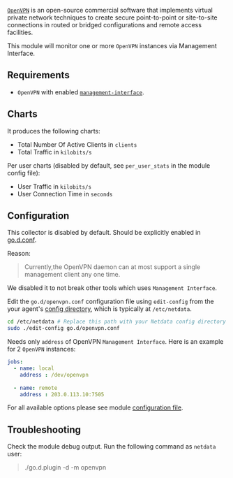 

[`OpenVPN`](https://openvpn.net/) is an open-source commercial software that implements virtual private network techniques to create secure point-to-point or site-to-site connections in routed or bridged configurations and remote access facilities.

This module will monitor one or more `OpenVPN` instances via Management Interface.

## Requirements

-   `OpenVPN` with enabled [`management-interface`](https://openvpn.net/community-resources/management-interface/).

## Charts

It produces the following charts:

-   Total Number Of Active Clients in `clients`
-   Total Traffic in `kilobits/s`

Per user charts (disabled by default, see `per_user_stats` in the module config file):

-   User Traffic in `kilobits/s`
-   User Connection Time in `seconds`
 
## Configuration

This collector is disabled by default. Should be explicitly enabled in [go.d.conf](https://github.com/netdata/go.d.plugin/blob/master/config/go.d.conf).

Reason:
 >  Currently,the OpenVPN daemon can at most support a single management client any one time.

We disabled it to not break other tools which uses `Management Interface`.

Edit the `go.d/openvpn.conf` configuration file using `edit-config` from the your agent's [config
directory](/docs/step-by-step/step-04.md#find-your-netdataconf-file), which is typically at `/etc/netdata`.

```bash
cd /etc/netdata # Replace this path with your Netdata config directory
sudo ./edit-config go.d/openvpn.conf
```

Needs only `address` of OpenVPN `Management Interface`. Here is an example for 2 `OpenVPN` instances:

```yaml
jobs:
  - name: local
    address : /dev/openvpn
      
  - name: remote
    address : 203.0.113.10:7505
```

For all available options please see module [configuration file](https://github.com/netdata/go.d.plugin/blob/master/config/go.d/openvpn.conf).

## Troubleshooting

Check the module debug output. Run the following command as `netdata` user:

> ./go.d.plugin -d -m openvpn
